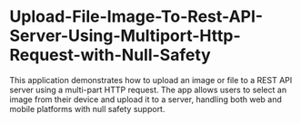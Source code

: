 # Upload-File-Image-To-Rest-API-Server-Using-Multiport-Http-Request-with-Null-Safety
This application demonstrates how to upload an image or file to a REST API server using a multi-part HTTP request. The app allows users to select an image from their device and upload it to a server, handling both web and mobile platforms with null safety support.
